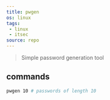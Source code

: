 ```yaml
---
title: pwgen
os: linux
tags:
 - linux
 - itsec
source: repo
---
```


> Simple password generation tool

## commands

```bash
pwgen 10 # passwords of length 10
```
